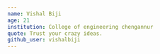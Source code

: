 ```yaml
---
name: Vishal Biji
age: 21
institution: College of engineering chengannur
quote: Trust your crazy ideas.
github_user: vishalbiji
---
```

